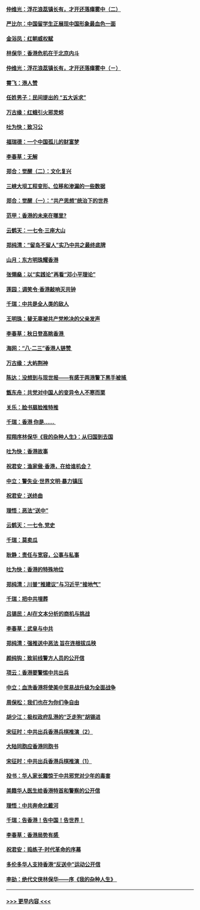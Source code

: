 #### [仲维光：浮花浪蕊镇长有，才开还落瘴雾中（二）](../pages/nsc993/n11483286.md?t=08300733) 
#### [严比尔：中国留学生正展现中国形象最血色一面](../pages/nsc993/n11485145.md?t=08300733) 
#### [金浴凤：红朝威权赋](../pages/nsc993/n11485191.md?t=08300733) 
#### [林保华：香港危机在于北京内斗](../pages/nsc993/n11484593.md?t=08300733) 
#### [仲维光：浮花浪蕊镇长有，才开还落瘴雾中（ㄧ）](../pages/nsc993/n11483259.md?t=08300733) 
#### [霄飞：港人赞](../pages/nsc993/n11482957.md?t=08300733) 
#### [任姓男子：民间提出的 “五大诉求”](../pages/nsc993/n11482897.md?t=08300733) 
#### [万古缘：红蛾引火邪灵烬](../pages/nsc993/n11482886.md?t=08300733) 
#### [吐为快：致习公](../pages/nsc993/n11482867.md?t=08300733) 
#### [福瑞德：一个中国孤儿的财富梦](../pages/nsc993/n11482817.md?t=08300733) 
#### [李春草：无解](../pages/nsc993/n11482791.md?t=08300733) 
#### [郑合：觉醒（二）：文化复兴](../pages/nsc993/n11478025.md?t=08300733) 
#### [三峡大坝工程变形、位移和渗漏的一些数据](../pages/nsc993/n11478232.md?t=08300733) 
#### [郑合：觉醒（一）：“共产思想”统治下的世界](../pages/nsc993/n11477663.md?t=08300733) 
#### [范甲：香港的未来在哪里?](../pages/nsc993/n11477249.md?t=08300733) 
#### [云鹤天：一七令·三座大山](../pages/nsc993/n11477192.md?t=08300733) 
#### [郑纯清：“留岛不留人”实乃中共之最终底牌](../pages/nsc993/n11476160.md?t=08300733) 
#### [山月：东方明珠耀香港](../pages/nsc993/n11476077.md?t=08300733) 
#### [张翎燊：以“实践论”再看“邓小平理论”](../pages/nsc993/n11475733.md?t=08300733) 
#### [莲园：调笑令‧香港敲响灭共钟](../pages/nsc993/n11475723.md?t=08300733) 
#### [千瑞：中共是全人类的敌人](../pages/nsc993/n11475329.md?t=08300733) 
#### [王明珠：替无辜被共产党枪决的父亲发声](../pages/nsc993/n11474570.md?t=08300733) 
#### [李春草：秋日登高眺香港 ](../pages/nsc993/n11474491.md?t=08300733) 
#### [海网：“八·二三”香港人链赞 ](../pages/nsc993/n11474538.md?t=08300733) 
#### [万古缘：大屿荆神](../pages/nsc993/n11474401.md?t=08300733) 
#### [陈达：没想到与现世报——有感于两港警下黑手被捕 ](../pages/nsc993/n11472557.md?t=08300733) 
#### [甑东舟：共党对中国人的变异令人不寒而栗](../pages/nsc993/n11472496.md?t=08300733) 
#### [关乐：脸书扇脸推特推](../pages/nsc993/n11472488.md?t=08300733) 
#### [千瑞：香港  你是…… ](../pages/nsc993/n11472459.md?t=08300733) 
#### [程翔序林保华《我的杂种人生》：从归国到去国](../pages/nsc993/n11472369.md?t=08300733) 
#### [吐为快：香港故事](../pages/nsc993/n11471931.md?t=08300733) 
#### [祝君安：渔家傲‧香港，在给谁机会？](../pages/nsc993/n11469718.md?t=08300733) 
#### [中立：警失业‧世界文明‧暴力镇压](../pages/nsc993/n11467566.md?t=08300733) 
#### [祝君安：送终曲](../pages/nsc993/n11467546.md?t=08300733) 
#### [理悟：恶法“送中”](../pages/nsc993/n11467290.md?t=08300733) 
#### [云鹤天：一七令.党史](../pages/nsc993/n11464122.md?t=08300733) 
#### [千瑞：莫卖瓜](../pages/nsc993/n11463014.md?t=08300733) 
#### [耿静：责任与宽容，公事与私事](../pages/nsc993/n11462810.md?t=08300733) 
#### [吐为快：香港的特殊地位](../pages/nsc993/n11462562.md?t=08300733) 
#### [郑纯清：川普“推建议”与习近平“接地气”](../pages/nsc993/n11461683.md?t=08300733) 
#### [千瑞：把中共埋葬](../pages/nsc993/n11461658.md?t=08300733) 
#### [吕锡民：AI在文本分析的商机与挑战](../pages/nsc993/n11460607.md?t=08300733) 
#### [李春草：武皇与中共](../pages/nsc993/n11460589.md?t=08300733) 
#### [郑纯清：强推送中恶法 旨在连根拔瓜秧](../pages/nsc993/n11460526.md?t=08300733) 
#### [颜纯钩：致前线警方人员的公开信](../pages/nsc993/n11459564.md?t=08300733) 
#### [项云：香港要警惕中共出兵](../pages/nsc993/n11459530.md?t=08300733) 
#### [中立：血洗香港将使美中贸易战升级为全面战争](../pages/nsc993/n11459717.md?t=08300733) 
#### [周保松：我们也在为你们争自由](../pages/nsc993/n11459087.md?t=08300733) 
#### [胡少江：极权政府乱港的“乏走狗”胡锡进](../pages/nsc993/n11459051.md?t=08300733) 
#### [宋征时：中共出兵香港兵棋推演（2）](../pages/nsc993/n11458306.md?t=08300733) 
#### [大陆同胞应香港同胞书](../pages/nsc993/n11457241.md?t=08300733) 
#### [宋征时：中共出兵香港兵棋推演（1）](../pages/nsc993/n11455979.md?t=08300733) 
#### [投书：华人家长震惊于中共邪党对少年的毒害](../pages/nsc993/n11454664.md?t=08300733) 
#### [美籍华人医生给香港特首和警察的公开信](../pages/nsc993/n11454599.md?t=08300733) 
#### [理悟：中共奔命北戴河](../pages/nsc993/n11454254.md?t=08300733) 
#### [千瑞：告香港！告中国！告世界！](../pages/nsc993/n11452639.md?t=08300733) 
#### [李春草：香港局势有感 ](../pages/nsc993/n11452364.md?t=08300733) 
#### [祝君安：捣练子‧时代革命的序幕](../pages/nsc993/n11452353.md?t=08300733) 
#### [多伦多华人支持香港“反送中”运动公开信](../pages/nsc993/n11452323.md?t=08300733) 
#### [李劼：绝代文侠林保华——序《我的杂种人生》 ](../pages/nsc993/n11452282.md?t=08300733) 

----
#### [ >>> 更早内容 <<< ](../indexes/nsc993-earlier.md)
